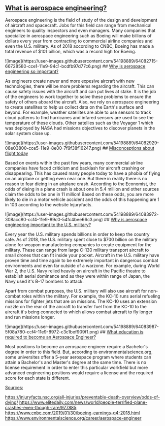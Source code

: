 ## <u>What is aerospace engineering?</u>
<p>Aerospace engineering is the field of study of the design and development of aircraft and spacecraft. Jobs for this field can range from mechanical engineers to quality inspectors and even managers. Many companies that specialize in aerospace engineering such as Boeing will make billions of dollars every year from contracting to commercial airline companies and even the U.S. military. As of 2018 according to CNBC, Boeing has made a total revenue of $101 billion, which was a record high for Boeing.</p>
![image](https://user-images.githubusercontent.com/54198889/64082715-66728580-cce1-11e9-94c1-bcdfb97d77c6.png)
## <u>Why is aerospace engineering so important?</u>
<p>As engineers create newer and more expesive aircraft with new technologies, there will be more problems regarding the aircraft. This can cause safety issues with the aircraft and can put lives at stake. It is the job of the engineers to work together to solve these problems to ensure the safety of others aboard the aircraft. Also, we rely on aerospace engineering to create satellites to help us collect data on the Earth's surface and beyond. For example, weather satellites are able to use sensors to track cloud patterns to find hurricanes and infared sensors are used to see the temperature of these clouds. Other satellies such as the Voyager 1 which was deployed by NASA had missions objectives to discover planets in the solar system close up.</p>
![image](https://user-images.githubusercontent.com/54198889/64082929-08e03800-cce5-11e9-8e00-7f9f38f16247.png)
## <u>Misconceptions about flight today</u>
<p>Based on events within the past few years, many commercial airline companies have faced criticism and backlash for aircraft crashing or disappearing. This has caused many people today to have a phobia of flying on an airplane or getting even near one. But there in reality there is no reason to fear dieing in an airplane crash. According to the Economist, the odds of dieing in a plane crash is about one in 5.4 million and other sources claim the odds to be one in 11 million! Based on these odds, you are more likely to die in a motor vehicle accident and the odds of this happening are 1 in 103 according to the website Injuryfacts.</p>
![image](https://user-images.githubusercontent.com/54198889/64083972-308acc80-ccf4-11e9-89c0-54fc4bee66c3.png)
## <u>Why is aerospace engineering important to the U.S. military?</u>
<p>Every year the U.S. military spends billions in order to keep the country safe. As of 2018, the U.S. military spent close to $700 billion on the military alone for weapon manufactering companies to create equipment for the military. These can range from large C-130 military transport aircraft to small drones that can fit inside your pocket. Aircraft in the U.S. military have proven time and time again to be extremely important in dangerous combat environments and even far outside of a warzone. For example, during World War 2, the U.S. Navy relied heavily on aircraft in the Pacific theatre to establish aerial dominance and as they were within range of Japan, the Navy used it's B-17 bombers to attack.</p>
<p>Apart from combat purposes, the U.S. military will also use aircraft for non-combat roles within the military. For example, the KC-10 runs aerial refueling missions for fighter jets that are on missions. The KC-10 uses an extension nozzle on the rear of the aircraft to transfer fuel from the KC-10 to the aircraft it's being connected to which allows combat aircraft to fly longer and run missions longer.</p>
![image](https://user-images.githubusercontent.com/54198889/64083987-5f08a780-ccf4-11e9-8972-c3c1bef909f1.png)
## <u>What education is required to become an Aerospace Engineer?</u>
<p>Most positions to become an aerospace engineer require a Bachelor's degree in order to this field. But, according to environmentalscience.org, some universites offer a 5-year aerospace program where students can attain a Bachelor's and Master's degree at the same time. There is no license requirement in order to enter this particular workfield but more advanced engineering positions would require a license and the required score for each state is different. </p>
<p><u>Sources:</u></p>
<a href="https://injuryfacts.nsc.org/all-injuries/preventable-death-overview/odds-of-dying/">https://injuryfacts.nsc.org/all-injuries/preventable-death-overview/odds-of-dying/</a>
<a href="https://www.elitedaily.com/news/world/people-terrified-plane-crashes-even-though-rare/977885">https://www.elitedaily.com/news/world/people-terrified-plane-crashes-even-though-rare/977885</a>
<a href="https://www.cnbc.com/2019/01/30/boeing-earnings-q4-2018.html">https://www.cnbc.com/2019/01/30/boeing-earnings-q4-2018.html</a>
<a href="https://www.environmentalscience.org/career/aerospace-engineer">https://www.environmentalscience.org/career/aerospace-engineer</a>
